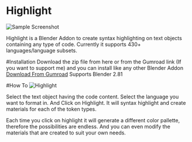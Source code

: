 # Highlight

![Sample Screenshot](https://raw.githubusercontent.com/sreerajr000/Highlight/master/images/code.png)

Highlight is a Blender Addon to create syntax highlighting on text objects containing any type of code.
Currently it supports 430+ languages/language subsets.

#Installation
Download the zip file from here or from the Gumroad link (If you want to support me) and you can install like any other Blender Addon
[Download From Gumroad](https://gumroad.com/l/ZwCaB)
Supports Blender 2.81

#How To
![Highlight](https://raw.githubusercontent.com/sreerajr000/Highlight/master/images/highlight.png)

Select the text object having the code content.
Select the language you want to format in.
And Click on Highlight. It will syntax highlight and create materials for each of the token types. 

Each time you click on highlight it will generate a different color pallette, therefore the possibilities are endless. 
And you can even modify the materials that are created to suit your own needs.


